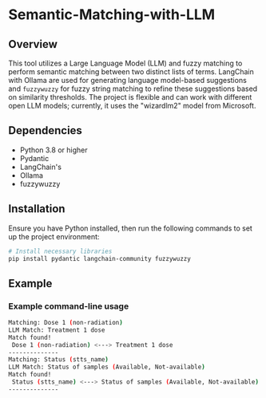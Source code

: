 # Semantic-Matching-with-LLM

## Overview
This tool utilizes a Large Language Model (LLM) and fuzzy matching to perform semantic matching between two distinct lists of terms. LangChain with Ollama are used for generating language model-based suggestions and `fuzzywuzzy` for fuzzy string matching to refine these suggestions based on similarity thresholds. The project is flexible and can work with different open LLM models; currently, it uses the "wizardlm2" model from Microsoft.


## Dependencies
- Python 3.8 or higher
- Pydantic
- LangChain's
- Ollama
- fuzzywuzzy

## Installation
Ensure you have Python installed, then run the following commands to set up the project environment:

```bash
# Install necessary libraries
pip install pydantic langchain-community fuzzywuzzy
```

## Example 
### Example command-line usage
```bash python3 match.py
Matching: Dose 1 (non-radiation)
LLM Match: Treatment 1 dose
Match found!
 Dose 1 (non-radiation) <---> Treatment 1 dose
--------------
Matching: Status (stts_name)
LLM Match: Status of samples (Available, Not-available)
Match found!
 Status (stts_name) <---> Status of samples (Available, Not-available)
--------------
```
